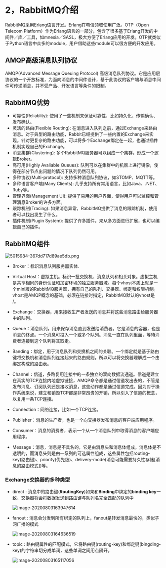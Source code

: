# 2，RabbitMQ介绍

RabbitMQ采用Erlang语言开发。Erlang在电信领域使用广泛。OTP（Open Telecom Platform）作为Erlang语言的一部分，包含了很多基于Erlang开发的中间件／库／工具，如mnesia／SASL，极大方便了Erlang应用的开发。OTP就类似于Python语言中众多的module，用户借助这些module可以很方便的开发应用。

## AMQP高级消息队列协议

AMQP(Advanced Message Queuing Protocol) 高级消息队列协议。它是应用层协议的一个开放标准，为面向消息的中间件设计，基于此协议的客户端与消息中间件可传递消息，并不受产品、开发语言等条件的限制。

## RabbitMQ优势

- 可靠性(Reliablity): 使用了一些机制来保证可靠性，比如持久化、传输确认、发布确认。
- 灵活的路由(Flexible Routing): 在消息进入队列之前，通过Exchange来路由消息。对于典型的路由功能，Rabbit已经提供了一些内置的Exchange来实现。针对更复杂的路由功能，可以将多个Exchange绑定在一起，也通过插件机制实现自己的Exchange。
- 消息集群(Clustering): 多个RabbitMQ服务器可以组成一个集群，形成一个逻辑Broker。
- 高可用(Highly Avaliable Queues): 队列可以在集群中的机器上进行镜像，使得在部分节点出问题的情况下队列仍然可用。
- 多种协议(Multi-protocol): 支持多种消息队列协议，如STOMP、MQTT等。
- 多种语言客户端(Many Clients): 几乎支持所有常用语言，比如Java、.NET、Ruby等。
- 管理界面(Management UI): 提供了易用的用户界面，使得用户可以监控和管理消息Broker的许多方面。
- 跟踪机制(Tracing): 如果消息异常，RabbitMQ提供了消息的跟踪机制，使用者可以找出发生了什么。
- 插件机制(Plugin System): 提供了许多插件，来从多方面进行扩展，也可以编辑自己的插件。

## RabbitMQ组件

  ![5015984-367dd717d89ae5db.png](/img/5015984-367dd717d89ae5db.png)
  

- Broker：标识消息队列服务器实体.

- Virtual Host：虚拟主机。标识一批交换机、消息队列和相关对象。虚拟主机是共享相同的身份认证和加密环境的独立服务器域。每个vhost本质上就是一个mini版的RabbitMQ服务器，拥有自己的队列、交换器、绑定和权限机制。vhost是AMQP概念的基础，必须在链接时指定，RabbitMQ默认的vhost是 /。

- Exchange：交换器，用来接收生产者发送的消息并将这些消息路由给服务器中的队列。

- Queue：消息队列，用来保存消息直到发送给消费者。它是消息的容器，也是消息的终点。一个消息可投入一个或多个队列。消息一直在队列里面，等待消费者连接到这个队列将其取走。

- Banding：绑定，用于消息队列和交换机之间的关联。一个绑定就是基于路由键将交换机和消息队列连接起来的路由规则，所以可以将交换器理解成一个由绑定构成的路由表。

- Channel：信道，多路复用连接中的一条独立的双向数据流通道。信道是建立在真实的TCP连接内地虚拟链接，AMQP命令都是通过信道发出去的，不管是发布消息、订阅队列还是接收消息，这些动作都是通过信道完成。因为对于操作系统来说，建立和销毁TCP都是非常昂贵的开销，所以引入了信道的概念，以复用一条TCP连接。

- Connection：网络连接，比如一个TCP连接。

- Publisher：消息的生产者，也是一个向交换器发布消息的客户端应用程序。

- Consumer：消息的消费者，表示一个从一个消息队列中取得消息的客户端应用程序。

- Message：消息，消息是不具名的，它是由消息头和消息体组成。消息体是不透明的，而消息头则是由一系列的可选属性组成，这些属性包括routing-key(路由键)、priority(优先级)、delivery-mode(消息可能需要持久性存储[消息的路由模式])等。 

### Exchange交换器的多种类型

- direct : 消息中的路由键(**RoutingKey**)如果和**Binding**中绑定的**binding key**一致，交换器将会将数据发送到路由键与队列名完全匹配的队列中

  ![image-20200803163947614](/img/image-20200803163947614.png)

- fanout : 消息会分发到所有绑定的队列上，fanout是转发消息最快的，类似子网广播的模式

  ![image-20200803164636519](/img/image-20200803164636519.png)

- topic : 路由键属性的匹配模式，它将路由键(routing-key)和绑定键(bingding-key)的字符串切分成单词，这些单词之间用点隔开。

  ![image-20200803165117056](/img/image-20200803165117056.png)